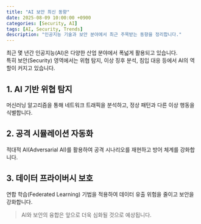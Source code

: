 ```yaml
---
title: "AI 보안 최신 동향"
date: 2025-08-09 10:00:00 +0900
categories: [Security, AI]
tags: [AI, Security, Trends]
description: "인공지능 기술과 보안 분야에서 최근 주목받는 동향을 정리합니다."
---
```


최근 몇 년간 인공지능(AI)은 다양한 산업 분야에서 폭넓게 활용되고 있습니다.  
특히 보안(Security) 영역에서는 위협 탐지, 이상 징후 분석, 침입 대응 등에서 AI의 역할이 커지고 있습니다.

## 1. AI 기반 위협 탐지
머신러닝 알고리즘을 통해 네트워크 트래픽을 분석하고, 정상 패턴과 다른 이상 행동을 식별합니다.

## 2. 공격 시뮬레이션 자동화
적대적 AI(Adversarial AI)를 활용하여 공격 시나리오를 재현하고 방어 체계를 강화합니다.

## 3. 데이터 프라이버시 보호
연합 학습(Federated Learning) 기법을 적용하여 데이터 유출 위험을 줄이고 보안을 강화합니다.

> AI와 보안의 융합은 앞으로 더욱 심화될 것으로 예상됩니다.
